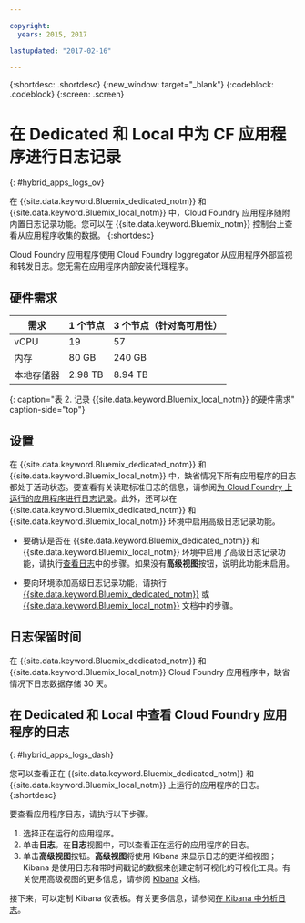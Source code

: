 ```yaml
---

copyright:
  years: 2015, 2017

lastupdated: "2017-02-16"

---
```



{:shortdesc: .shortdesc}
{:new_window: target="_blank"}
{:codeblock: .codeblock}
{:screen: .screen}

# 在 Dedicated 和 Local 中为 CF 应用程序进行日志记录
{: #hybrid_apps_logs_ov}

在 {{site.data.keyword.Bluemix_dedicated_notm}} 和 {{site.data.keyword.Bluemix_local_notm}} 中，Cloud Foundry 应用程序随附内置日志记录功能。您可以在 {{site.data.keyword.Bluemix_notm}} 控制台上查看从应用程序收集的数据。
{:shortdesc}

Cloud Foundry 应用程序使用 Cloud Foundry loggregator 从应用程序外部监视和转发日志。您无需在应用程序内部安装代理程序。

## 硬件需求


| **需求** |    **1 个节点**     | **3 个节点（针对高可用性）** |
|-----------------|-------------------|-------------------|
| vCPU | 19 | 57 |
| 内存 | 80 GB | 240 GB |
| 本地存储器 | 2.98 TB | 8.94 TB |
{: caption="表 2. 记录 {{site.data.keyword.Bluemix_local_notm}} 的硬件需求" caption-side="top"}

## 设置

在 {{site.data.keyword.Bluemix_dedicated_notm}} 和 {{site.data.keyword.Bluemix_local_notm}} 中，缺省情况下所有应用程序的日志都处于活动状态。要查看有关读取标准日志的信息，请参阅[为 Cloud Foundry 上运行的应用程序进行日志记录](../logging_cf_apps.html#logging_bluemix_cf_apps)。此外，还可以在 {{site.data.keyword.Bluemix_dedicated_notm}} 和 {{site.data.keyword.Bluemix_local_notm}} 环境中启用高级日志记录功能。

* 要确认是否在 {{site.data.keyword.Bluemix_dedicated_notm}} 和 {{site.data.keyword.Bluemix_local_notm}} 环境中启用了高级日志记录功能，请执行[查看日志](#hybrid_apps_logs_dash)中的步骤。如果没有**高级视图**按钮，说明此功能未启用。

* 要向环境添加高级日志记录功能，请执行 [{{site.data.keyword.Bluemix_dedicated_notm}}](/docs/dedicated/index.html#dedicated) 或 [{{site.data.keyword.Bluemix_local_notm}}](/docs/local/index.html#local) 文档中的步骤。

## 日志保留时间

在 {{site.data.keyword.Bluemix_dedicated_notm}} 和 {{site.data.keyword.Bluemix_local_notm}} Cloud Foundry 应用程序中，缺省情况下日志数据存储 30 天。

## 在 Dedicated 和 Local 中查看 Cloud Foundry 应用程序的日志
{: #hybrid_apps_logs_dash}

您可以查看正在 {{site.data.keyword.Bluemix_dedicated_notm}} 和 {{site.data.keyword.Bluemix_local_notm}} 上运行的应用程序的日志。
{:shortdesc}

要查看应用程序日志，请执行以下步骤。
1. 选择正在运行的应用程序。
2. 单击**日志**。在**日志**视图中，可以查看正在运行的应用程序的日志。
4. 单击**高级视图**按钮。**高级视图**将使用 Kibana 来显示日志的更详细视图；Kibana 是使用日志和带时间戳记的数据来创建定制可视化的可视化工具。有关使用高级视图的更多信息，请参阅 [Kibana](https://www.elastic.co/guide/en/kibana/current/index.html) 文档。

接下来，可以定制 Kibana 仪表板。有关更多信息，请参阅[在 Kibana 中分析日志](../logging_view_kibana3.html#analyzing_logs_Kibana3)。
